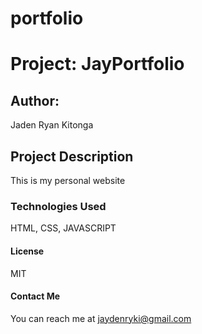 # portfolio
# Project: JayPortfolio
## Author:
 Jaden Ryan Kitonga
## Project Description
 This is my personal website
### Technologies Used
 HTML, CSS, JAVASCRIPT
 #### License
 MIT
 #### Contact Me
 You can reach me at jaydenryki@gmail.com

